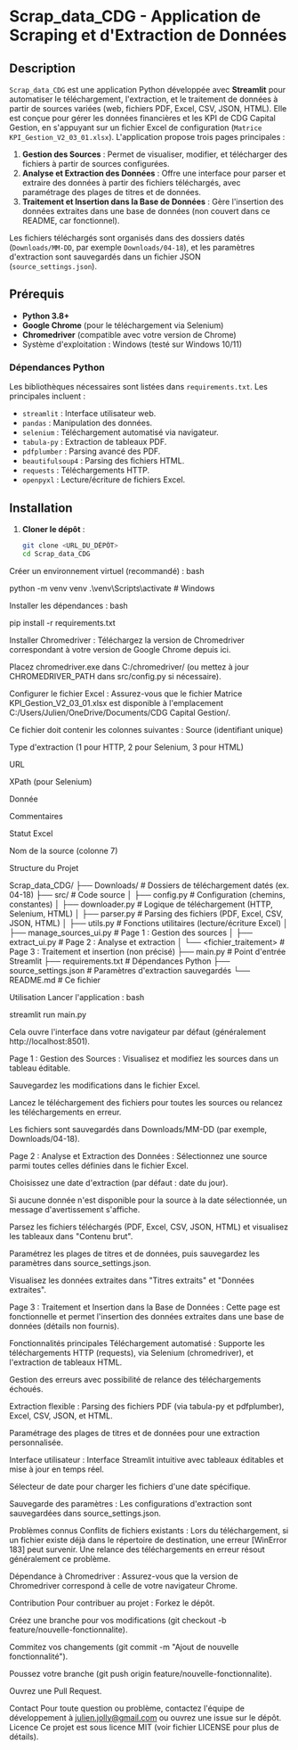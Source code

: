 # Scrap_data_CDG - Application de Scraping et d'Extraction de Données

## Description

`Scrap_data_CDG` est une application Python développée avec **Streamlit** pour automatiser le téléchargement, l'extraction, et le traitement de données à partir de sources variées (web, fichiers PDF, Excel, CSV, JSON, HTML). Elle est conçue pour gérer les données financières et les KPI de CDG Capital Gestion, en s'appuyant sur un fichier Excel de configuration (`Matrice KPI_Gestion_V2_03_01.xlsx`). L'application propose trois pages principales :

1. **Gestion des Sources** : Permet de visualiser, modifier, et télécharger des fichiers à partir de sources configurées.
2. **Analyse et Extraction des Données** : Offre une interface pour parser et extraire des données à partir des fichiers téléchargés, avec paramétrage des plages de titres et de données.
3. **Traitement et Insertion dans la Base de Données** : Gère l'insertion des données extraites dans une base de données (non couvert dans ce README, car fonctionnel).

Les fichiers téléchargés sont organisés dans des dossiers datés (`Downloads/MM-DD`, par exemple `Downloads/04-18`), et les paramètres d'extraction sont sauvegardés dans un fichier JSON (`source_settings.json`).

## Prérequis

- **Python 3.8+**
- **Google Chrome** (pour le téléchargement via Selenium)
- **Chromedriver** (compatible avec votre version de Chrome)
- Système d'exploitation : Windows (testé sur Windows 10/11)

### Dépendances Python

Les bibliothèques nécessaires sont listées dans `requirements.txt`. Les principales incluent :
- `streamlit` : Interface utilisateur web.
- `pandas` : Manipulation des données.
- `selenium` : Téléchargement automatisé via navigateur.
- `tabula-py` : Extraction de tableaux PDF.
- `pdfplumber` : Parsing avancé des PDF.
- `beautifulsoup4` : Parsing des fichiers HTML.
- `requests` : Téléchargements HTTP.
- `openpyxl` : Lecture/écriture de fichiers Excel.

## Installation

1. **Cloner le dépôt** :
   ```bash
   git clone <URL_DU_DÉPÔT>
   cd Scrap_data_CDG

Créer un environnement virtuel (recommandé) :
bash

python -m venv venv
.\venv\Scripts\activate  # Windows

Installer les dépendances :
bash

pip install -r requirements.txt

Installer Chromedriver :
Téléchargez la version de Chromedriver correspondant à votre version de Google Chrome depuis ici.

Placez chromedriver.exe dans C:/chromedriver/ (ou mettez à jour CHROMEDRIVER_PATH dans src/config.py si nécessaire).

Configurer le fichier Excel :
Assurez-vous que le fichier Matrice KPI_Gestion_V2_03_01.xlsx est disponible à l'emplacement C:/Users/Julien/OneDrive/Documents/CDG Capital Gestion/.

Ce fichier doit contenir les colonnes suivantes :
Source (identifiant unique)

Type d'extraction (1 pour HTTP, 2 pour Selenium, 3 pour HTML)

URL

XPath (pour Selenium)

Donnée

Commentaires

Statut Excel

Nom de la source (colonne 7)

Structure du Projet

Scrap_data_CDG/
├── Downloads/                # Dossiers de téléchargement datés (ex. 04-18)
├── src/                      # Code source
│   ├── config.py             # Configuration (chemins, constantes)
│   ├── downloader.py         # Logique de téléchargement (HTTP, Selenium, HTML)
│   ├── parser.py             # Parsing des fichiers (PDF, Excel, CSV, JSON, HTML)
│   ├── utils.py              # Fonctions utilitaires (lecture/écriture Excel)
│   ├── manage_sources_ui.py  # Page 1 : Gestion des sources
│   ├── extract_ui.py         # Page 2 : Analyse et extraction
│   └── <fichier_traitement>  # Page 3 : Traitement et insertion (non précisé)
├── main.py                   # Point d'entrée Streamlit
├── requirements.txt          # Dépendances Python
├── source_settings.json      # Paramètres d'extraction sauvegardés
└── README.md                 # Ce fichier

Utilisation
Lancer l'application :
bash

streamlit run main.py

Cela ouvre l'interface dans votre navigateur par défaut (généralement http://localhost:8501).

Page 1 : Gestion des Sources :
Visualisez et modifiez les sources dans un tableau éditable.

Sauvegardez les modifications dans le fichier Excel.

Lancez le téléchargement des fichiers pour toutes les sources ou relancez les téléchargements en erreur.

Les fichiers sont sauvegardés dans Downloads/MM-DD (par exemple, Downloads/04-18).

Page 2 : Analyse et Extraction des Données :
Sélectionnez une source parmi toutes celles définies dans le fichier Excel.

Choisissez une date d'extraction (par défaut : date du jour).

Si aucune donnée n'est disponible pour la source à la date sélectionnée, un message d'avertissement s'affiche.

Parsez les fichiers téléchargés (PDF, Excel, CSV, JSON, HTML) et visualisez les tableaux dans "Contenu brut".

Paramétrez les plages de titres et de données, puis sauvegardez les paramètres dans source_settings.json.

Visualisez les données extraites dans "Titres extraits" et "Données extraites".

Page 3 : Traitement et Insertion dans la Base de Données :
Cette page est fonctionnelle et permet l'insertion des données extraites dans une base de données (détails non fournis).

Fonctionnalités principales
Téléchargement automatisé :
Supporte les téléchargements HTTP (requests), via Selenium (chromedriver), et l'extraction de tableaux HTML.

Gestion des erreurs avec possibilité de relance des téléchargements échoués.

Extraction flexible :
Parsing des fichiers PDF (via tabula-py et pdfplumber), Excel, CSV, JSON, et HTML.

Paramétrage des plages de titres et de données pour une extraction personnalisée.

Interface utilisateur :
Interface Streamlit intuitive avec tableaux éditables et mise à jour en temps réel.

Sélecteur de date pour charger les fichiers d'une date spécifique.

Sauvegarde des paramètres :
Les configurations d'extraction sont sauvegardées dans source_settings.json.

Problèmes connus
Conflits de fichiers existants :
Lors du téléchargement, si un fichier existe déjà dans le répertoire de destination, une erreur [WinError 183] peut survenir. Une relance des téléchargements en erreur résout généralement ce problème.

Dépendance à Chromedriver :
Assurez-vous que la version de Chromedriver correspond à celle de votre navigateur Chrome.

Contribution
Pour contribuer au projet :
Forkez le dépôt.

Créez une branche pour vos modifications (git checkout -b feature/nouvelle-fonctionnalite).

Commitez vos changements (git commit -m "Ajout de nouvelle fonctionnalité").

Poussez votre branche (git push origin feature/nouvelle-fonctionnalite).

Ouvrez une Pull Request.

Contact
Pour toute question ou problème, contactez l'équipe de développement à <julien.jolly@gmail.com> ou ouvrez une issue sur le dépôt.
Licence
Ce projet est sous licence MIT (voir fichier LICENSE pour plus de détails).

